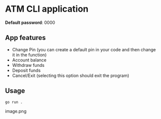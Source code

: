 # **ATM** CLI application

**Default password**: 0000

## App features
- Change Pin (you can create a default pin in your code and then change it in the function)
- Account balance
- Withdraw funds
- Deposit funds
- Cancel/Exit (selecting this option should exit the program)

## Usage
```bash
go run .
```

image.png